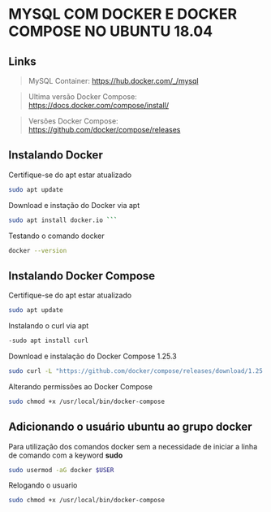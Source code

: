 # MYSQL COM DOCKER E DOCKER COMPOSE NO UBUNTU 18.04

## Links

>  MySQL Container: https://hub.docker.com/_/mysql

>  Ultima versão Docker Compose: https://docs.docker.com/compose/install/

>  Versões Docker Compose:  https://github.com/docker/compose/releases


## Instalando Docker

 Certifique-se do apt estar atualizado

```sh 
sudo apt update
```

  Download e instação do Docker via apt

```sh 
sudo apt install docker.io ```
```

 Testando o comando docker

```sh 
docker --version 
```

##  Instalando Docker Compose

 Certifique-se do apt estar atualizado

```sh 
sudo apt update
```
Instalando o curl via apt

```sh
-sudo apt install curl
```

Download e instalação do Docker Compose 1.25.3

```sh   
sudo curl -L "https://github.com/docker/compose/releases/download/1.25.3/docker-compose-$(uname -s)-$(uname -m)" -o /usr/local/bin/docker-compose 
```

Alterando permissões ao Docker Compose

```sh 
sudo chmod +x /usr/local/bin/docker-compose
```

## Adicionando o usuário ubuntu ao grupo docker
Para utilização dos comandos docker sem a necessidade de iniciar a linha de comando com a keyword **sudo**
```sh 
sudo usermod -aG docker $USER
```
Relogando o usuario 

```sh 
sudo chmod +x /usr/local/bin/docker-compose
```
